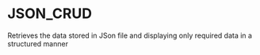 # JSON_CRUD
Retrieves the data stored in JSon file and displaying only required data in a structured manner
